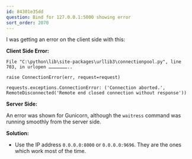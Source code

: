 ```yaml
---
id: 84301e35dd
question: Bind for 127.0.0.1:5000 showing error
sort_order: 2070
---
```


I was getting an error on the client side with this:

**Client Side Error:**

```plaintext
File "C:\python\lib\site-packages\urllib3\connectionpool.py", line 703, in urlopen …………………..

raise ConnectionError(err, request=request)

requests.exceptions.ConnectionError: ('Connection aborted.', RemoteDisconnected('Remote end closed connection without response'))
```

**Server Side:**

An error was shown for Gunicorn, although the `waitress` command was running smoothly from the server side.

**Solution:**

- Use the IP address `0.0.0.0:8000` or `0.0.0.0:9696`. They are the ones which work most of the time.